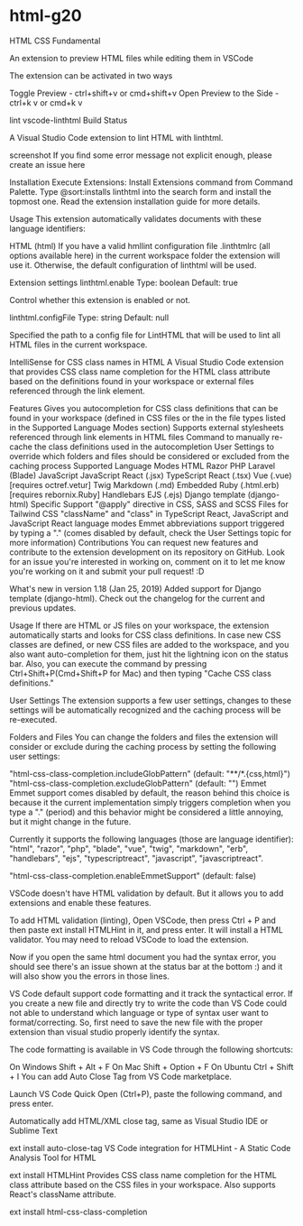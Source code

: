 # html-g20
HTML CSS Fundamental

An extension to preview HTML files while editing them in VSCode

The extension can be activated in two ways

Toggle Preview - ctrl+shift+v or cmd+shift+v
Open Preview to the Side - ctrl+k v or cmd+k v

lint
vscode-linthtml
Build Status

A Visual Studio Code extension to lint HTML with linthtml.

screenshot If you find some error message not explicit enough, please create an issue here

Installation
Execute Extensions: Install Extensions command from Command Palette.
Type @sort:installs linthtml into the search form and install the topmost one.
Read the extension installation guide for more details.

Usage
This extension automatically validates documents with these language identifiers:

HTML (html)
If you have a valid hmllint configuration file .linthtmlrc (all options available here) in the current workspace folder the extension will use it. Otherwise, the default configuration of linthtml will be used.

Extension settings
linthtml.enable
Type: boolean
Default: true

Control whether this extension is enabled or not.

linthtml.configFile
Type: string Default: null

Specified the path to a config file for LintHTML that will be used to lint all HTML files in the current workspace.


IntelliSense for CSS class names in HTML
A Visual Studio Code extension that provides CSS class name completion for the HTML class attribute based on the definitions found in your workspace or external files referenced through the link element.



Features
Gives you autocompletion for CSS class definitions that can be found in your workspace (defined in CSS files or the in the file types listed in the Supported Language Modes section)
Supports external stylesheets referenced through link elements in HTML files
Command to manually re-cache the class definitions used in the autocompletion
User Settings to override which folders and files should be considered or excluded from the caching process
Supported Language Modes
HTML
Razor
PHP
Laravel (Blade)
JavaScript
JavaScript React (.jsx)
TypeScript React (.tsx)
Vue (.vue) [requires octref.vetur]
Twig
Markdown (.md)
Embedded Ruby (.html.erb) [requires rebornix.Ruby]
Handlebars
EJS (.ejs)
Django template (django-html)
Specific Support
"@apply" directive in CSS, SASS and SCSS Files for Tailwind CSS
"className" and "class" in TypeScript React, JavaScript and JavaScript React language modes
Emmet abbreviations support triggered by typing a "." (comes disabled by default, check the User Settings topic for more information)
Contributions
You can request new features and contribute to the extension development on its repository on GitHub. Look for an issue you're interested in working on, comment on it to let me know you're working on it and submit your pull request! :D

What's new in version 1.18 (Jan 25, 2019)
Added support for Django template (django-html).
Check out the changelog for the current and previous updates.

Usage
If there are HTML or JS files on your workspace, the extension automatically starts and looks for CSS class definitions. In case new CSS classes are defined, or new CSS files are added to the workspace, and you also want auto-completion for them, just hit the lightning icon on the status bar. Also, you can execute the command by pressing Ctrl+Shift+P(Cmd+Shift+P for Mac) and then typing "Cache CSS class definitions."

User Settings
The extension supports a few user settings, changes to these settings will be automatically recognized and the caching process will be re-executed.

Folders and Files
You can change the folders and files the extension will consider or exclude during the caching process by setting the following user settings:

"html-css-class-completion.includeGlobPattern" (default: "**/*.{css,html}")
"html-css-class-completion.excludeGlobPattern" (default: "")
Emmet
Emmet support comes disabled by default, the reason behind this choice is because it the current implementation simply triggers completion when you type a "." (period) and this behavior might be considered a little annoying, but it might change in the future.

Currently it supports the following languages (those are language identifier): "html", "razor", "php", "blade", "vue", "twig", "markdown", "erb", "handlebars", "ejs", "typescriptreact", "javascript", "javascriptreact".

"html-css-class-completion.enableEmmetSupport" (default: false)


VSCode doesn't have HTML validation by default. But it allows you to add extensions and enable these features.

To add HTML validation (linting), Open VSCode, then press Ctrl + P and then paste ext install HTMLHint in it, and press enter. It will install a HTML validator. You may need to reload VSCode to load the extension.

Now if you open the same html document you had the syntax error, you should see there's an issue shown at the status bar at the bottom :) and it will also show you the errors in those lines.

VS Code default support code formatting and it track the syntactical error. If you create a new file and directly try to write the code than VS Code could not able to understand which language or type of syntax user want to format/correcting. So, first need to save the new file with the proper extension than visual studio properly identify the syntax.

The code formatting is available in VS Code through the following shortcuts:

On Windows Shift + Alt + F
On Mac Shift + Option + F
On Ubuntu Ctrl + Shift + I
You can add Auto Close Tag from VS Code marketplace.

Launch VS Code Quick Open (Ctrl+P), paste the following command, and press enter.

Automatically add HTML/XML close tag, same as Visual Studio IDE or Sublime Text

ext install auto-close-tag
VS Code integration for HTMLHint - A Static Code Analysis Tool for HTML

ext install HTMLHint
Provides CSS class name completion for the HTML class attribute based on the CSS files in your workspace. Also supports React's className attribute.

ext install html-css-class-completion

